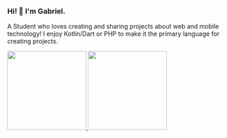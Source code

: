### Hi! 👋 I'm Gabriel.

A Student who loves creating and sharing projects about web and mobile technology! I enjoy Kotlin/Dart or PHP to make it the primary language for creating projects.

<p align="left">
<a href="https://github.com/GabrielSitumeang">
  <img height="180em" src="https://github-readme-stats-eight-theta.vercel.app/api?username=GabrielSitumeang&show_icons=true&theme=algolia&include_all_commits=true&count_private=true"/>
  <img height="180em" src="https://github-readme-stats-eight-theta.vercel.app/api/top-langs/?username=GabrielSitumeang&layout=compact&langs_count=8&theme=algolia"/>
</a>
</p>
<!--
**GabrielSitumeang/GabrielSitumeang** is a ✨ _special_ ✨ repository because its `README.md` (this file) appears on your GitHub profile.

Here are some ideas to get you started:

- 🔭 I’m currently working on ...
- 🌱 I’m currently learning ...
- 👯 I’m looking to collaborate on ...
- 🤔 I’m looking for help with ...
- 💬 Ask me about ...
- 📫 How to reach me: ...
- 😄 Pronouns: ...
- ⚡ Fun fact: ...
-->
